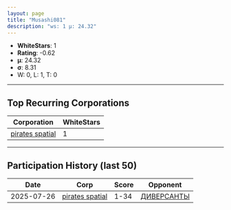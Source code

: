 ```yaml
---
layout: page
title: "Musashi081"
description: "ws: 1 μ: 24.32"
---
```

- **WhiteStars**: 1
- **Rating**: -0.62
- **μ**: 24.32  
- **σ**: 8.31
- W: 0, L: 1, T: 0

---

## Top Recurring Corporations

| Corporation | WhiteStars |
| --- | --- |
| [pirates spatial](https://ws.tsl.rocks/corp/3ff4602678e19275d9891fa0d9d34ecd5b9bfaf88bb39e35b30372cac2981a40/) | 1 |

---

## Participation History (last 50)

| Date | Corp | Score | Opponent |
| --- | --- | --- | --- |
| 2025-07-26 | [pirates spatial](https://ws.tsl.rocks/corp/3ff4602678e19275d9891fa0d9d34ecd5b9bfaf88bb39e35b30372cac2981a40/) | 1-34 | [ДИВЕРСАНТЫ](https://ws.tsl.rocks/corp/888c6867d19667e4ed2d1c33723960d52d5f92fd8a93eb6ff380d218604939fb/) |